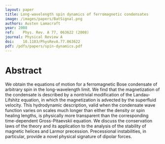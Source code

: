 ```yaml
---
layout: paper
title: Long-wavelength spin dynamics of ferromagnetic condensates
image: /images/papers/BatSignal.png
authors: Austen Lamacraft
year: 2008
ref: 	Phys. Rev. A 77, 063622 (2008)
journal: Physical Review A
doi: 	10.1103/PhysRevA.77.063622
pdf: /pdfs/papers/spin-dynamics.pdf
---
```


# Abstract

We obtain the equations of motion for a ferromagnetic Bose condensate of arbitrary spin in the long-wavelength limit. We find that the magnetization of the condensate is described by a nontrivial modification of the Landau-Lifshitz equation, in which the magnetization is advected by the superfluid velocity. This hydrodynamic description, valid when the condensate wave function varies on scales much longer than either the density or spin healing lengths, is physically more transparent than the corresponding time-dependent Gross-Pitaevskii equation. We discuss the conservation laws of the theory and its application to the analysis of the stability of magnetic helices and Larmor precession. Precessional instabilities, in particular, provide a novel physical signature of dipolar forces.
